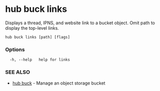 # hub buck links

Displays a thread, IPNS, and website link to a bucket object. Omit path to display the top-level links.

```
hub buck links [path] [flags]
```

### Options

```
  -h, --help   help for links
```

### SEE ALSO

* [hub buck](hub_buck.md)	 - Manage an object storage bucket
